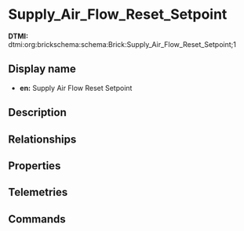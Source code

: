 # Supply_Air_Flow_Reset_Setpoint
**DTMI:** dtmi:org:brickschema:schema:Brick:Supply_Air_Flow_Reset_Setpoint;1
## Display name
- **en:** Supply Air Flow Reset Setpoint
## Description
## Relationships
## Properties
## Telemetries
## Commands
